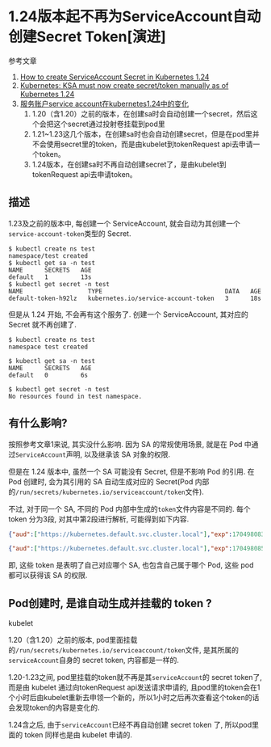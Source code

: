 # 1.24版本起不再为ServiceAccount自动创建Secret Token[演进]

参考文章

1. [How to create ServiceAccount Secret in Kubernetes 1.24](https://medium.com/@gowthamshankar09/how-to-create-serviceaccount-secret-in-kubernetes-1-24-36a61bdb73ad)
2. [Kubernetes: KSA must now create secret/token manually as of Kubernetes 1.24](https://fabianlee.org/2022/10/16/kubernetes-ksa-must-now-create-secret-token-manually-as-of-kubernetes-1-24/)
3. [服务账户service account在kubernetes1.24中的变化](https://www.rhce.cc/3849.html)
    1. 1.20（含1.20）之前的版本，在创建sa时会自动创建一个secret，然后这个会把这个secret通过投射卷挂载到pod里
    2. 1.21~1.23这几个版本，在创建sa时也会自动创建secret，但是在pod里并不会使用secret里的token，而是由kubelet到tokenRequest api去申请一个token。
    3. 1.24版本，在创建sa时不再自动创建secret了，是由kubelet到tokenRequest api去申请token。

## 描述

1.23及之前的版本中, 每创建一个 ServiceAccount, 就会自动为其创建一个 `service-account-token`类型的 Secret.

```console
$ kubectl create ns test
namespace/test created
$ kubectl get sa -n test
NAME      SECRETS   AGE
default   1         13s
$ kubectl get secret -n test
NAME                  TYPE                                  DATA   AGE
default-token-h92lz   kubernetes.io/service-account-token   3      18s
```

但是从 1.24 开始, 不会再有这个服务了. 创建一个 ServiceAccount, 其对应的 Secret 就不再创建了.

```console
$ kubectl create ns test
namespace test created

$ kubectl get sa -n test
NAME      SECRETS   AGE
default   0         6s

$ kubectl get secret -n test
No resources found in test namespace.
```

## 有什么影响?

按照参考文章1来说, 其实没什么影响. 因为 SA 的常规使用场景, 就是在 Pod 中通过`ServiceAccount`声明, 以及继承该 SA 对象的权限.

但是在 1.24 版本中, 虽然一个 SA 可能没有 Secret, 但是不影响 Pod 的引用. 在 Pod 创建时, 会为其引用的 SA 自动生成对应的 Secret(Pod 内部的`/run/secrets/kubernetes.io/serviceaccount/token`文件).

不过, 对于同一个 SA, 不同的 Pod 内部中生成的`token`文件内容是不同的. 每个 token 分为3段, 对其中第2段进行解析, 可能得到如下内容.

```json
{"aud":["https://kubernetes.default.svc.cluster.local"],"exp":1704980839,"iat":1673444839,"iss":"https://kubernetes.default.svc.cluster.local","kubernetes.io":{"namespace":"test","pod":{"name":"test-xxx","uid":"cd1108be-b3f4-466c-b638-31bf500c01d4"},"serviceaccount":{"name":"default","uid":"e9b4d519-7d3e-4925-a0b9-566618ab92a0"},"warnafter":1673448446},"nbf":1673444839,"sub":"system:serviceaccount:test:default"}

{"aud":["https://kubernetes.default.svc.cluster.local"],"exp":1704980855,"iat":1673444855,"iss":"https://kubernetes.default.svc.cluster.local","kubernetes.io":{"namespace":"test","pod":{"name":"test-yyy","uid":"2e8be0f4-e5f0-4294-afc0-69ca5a8d264f"},"serviceaccount":{"name":"default","uid":"e9b4d519-7d3e-4925-a0b9-566618ab92a0"},"warnafter":1673448462},"nbf":1673444855,"sub":"system:serviceaccount:test:default"}
```

即, 这些 token 是表明了自己对应哪个 SA, 也包含自己属于哪个 Pod, 这些 pod 都可以获得该 SA 的权限.

## Pod创建时, 是谁自动生成并挂载的 token ?

kubelet

1.20（含1.20）之前的版本, pod里面挂载的`/run/secrets/kubernetes.io/serviceaccount/token`文件, 是其所属的`serviceAccount`自身的 secret token, 内容都是一样的.

1.20-1.23之间, pod里挂载的token就不再是其`serviceAccount`的 secret token了, 而是由 kubelet 通过向tokenRequest api发送请求申请的, 且pod里的token会在1个小时后由kubelet重新去申领一个新的，所以1小时之后再次查看这个token的话会发现token的内容是变化的.

1.24含之后, 由于`serviceAccount`已经不再自动创建 secret token 了, 所以pod里面的 token 同样也是由 kubelet 申请的.
